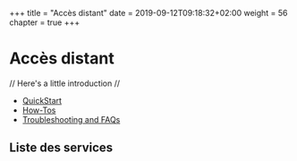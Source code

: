 +++
title = "Accès distant"
date = 2019-09-12T09:18:32+02:00
weight = 56
chapter = true
+++

# Accès distant

// Here's a little introduction //

- [QuickStart]()
- [How-Tos]()
- [Troubleshooting and FAQs]()

## Liste des services
